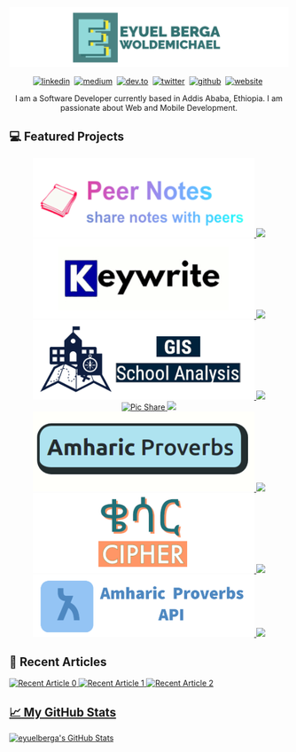 [![Eyuel Berga Woldemichael](/assets/banner.png)](https://github.com/eyuelberga)

<p align="center">
 <a href="https://linkedin.com/ln/eyuelberga"><img src="https://img.shields.io/badge/linkedin-3e7e7e?style=for-the-badge&logo=linkedin&logoColor=fed850" alt="linkedin" /></a>&nbsp;
<a href="https://eyuelberga.medium.com"><img src="https://img.shields.io/badge/medium-3e7e7e?style=for-the-badge&logo=medium&logoColor=fed850" alt="medium" /></a>&nbsp;
<a href="https://dev.to/eyuelberga"><img src="https://img.shields.io/badge/dev.to-3e7e7e?style=for-the-badge&logo=dev.to&logoColor=fed850" alt="dev.to" /></a>&nbsp;
<a href="https://twitter.com/eyuelbergaw"><img src="https://img.shields.io/badge/twitter-3e7e7e?style=for-the-badge&logo=twitter&logoColor=fed850" alt="twitter" /></a>&nbsp;
<a href="https://github.com/eyuelberga"><img src="https://img.shields.io/badge/github-3e7e7e?style=for-the-badge&logo=github&logoColor=fed850" alt="github" /></a>&nbsp;
<a href="https://eyuelberga.github.io"><img src="https://img.shields.io/badge/website-3e7e7e?style=for-the-badge&logo=website&logoColor=fed850" alt="website" /></a>&nbsp; 
</p>

<p align="center">I am a Software Developer currently based in Addis Ababa, Ethiopia. I am passionate about Web and Mobile Development. </p>

## :computer: Featured Projects

<div align="center">
      <a href="peernotes" >
      <img src="https://github.com/eyuelberga/peernotes/blob/main/assets/banner.png?raw=true" width="400" alt="Peer Notes" />
      <img src="https://github-readme-stats.vercel.app/api/pin/?username=eyuelberga&repo=peernotes&hide_border=true&icon_color=3e7e7e&title_color=3e7e7e" /> 
      </a>
      </div>

<div align="center">
      <a href="keywrite" >
      <img src="https://github.com/eyuelberga/keywrite/blob/main/logo/banner.png?raw=true" width="400" alt="Keywrite" />
      <img src="https://github-readme-stats.vercel.app/api/pin/?username=eyuelberga&repo=keywrite&hide_border=true&icon_color=3e7e7e&title_color=3e7e7e" /> 
      </a>
      </div>

<div align="center">
      <a href="gis-school-analysis-tool" >
      <img src="https://github.com/eyuelberga/gis-school-analysis-tool/blob/master/banner.png?raw=true" width="400" alt="School Location Analysis Tool" />
      <img src="https://github-readme-stats.vercel.app/api/pin/?username=eyuelberga&repo=gis-school-analysis-tool&hide_border=true&icon_color=3e7e7e&title_color=3e7e7e" /> 
      </a>
      </div>

<div align="center">
      <a href="pic-share" >
      <img src="https://github.com/eyuelberga/pic-share/blob/master/img/banner.png?raw=true" width="400" alt="Pic Share" />
      <img src="https://github-readme-stats.vercel.app/api/pin/?username=eyuelberga&repo=pic-share&hide_border=true&icon_color=3e7e7e&title_color=3e7e7e" /> 
      </a>
      </div>

<div align="center">
      <a href="AmharicProverbs" >
      <img src="https://github.com/eyuelberga/AmharicProverbs/blob/main/banner.png?raw=true" width="400" alt="Amharic Proverbs" />
      <img src="https://github-readme-stats.vercel.app/api/pin/?username=eyuelberga&repo=AmharicProverbs&hide_border=true&icon_color=3e7e7e&title_color=3e7e7e" /> 
      </a>
      </div>

<div align="center">
      <a href="KesarCipher" >
      <img src="https://github.com/eyuelberga/KesarCipher/blob/main/banner.png?raw=true" width="400" alt="Kesar Cipher" />
      <img src="https://github-readme-stats.vercel.app/api/pin/?username=eyuelberga&repo=KesarCipher&hide_border=true&icon_color=3e7e7e&title_color=3e7e7e" /> 
      </a>
      </div>

<div align="center">
      <a href="AmharicProverbsAPI" >
      <img src="https://github.com/eyuelberga/AmharicProverbsAPI/blob/main/banner.png?raw=true" width="400" alt="Amharic Proverbs API" />
      <img src="https://github-readme-stats.vercel.app/api/pin/?username=eyuelberga&repo=AmharicProverbsAPI&hide_border=true&icon_color=3e7e7e&title_color=3e7e7e" /> 
      </a>
      </div>

## :newspaper: Recent Articles

<a target="_blank" href="https://github-readme-medium-recent-article.vercel.app/medium/@eyuelberga/0"><img src="https://github-readme-medium-recent-article.vercel.app/medium/@eyuelberga/0" alt="Recent Article 0">
<a target="_blank" href="https://github-readme-medium-recent-article.vercel.app/medium/@eyuelberga/1"><img src="https://github-readme-medium-recent-article.vercel.app/medium/@eyuelberga/1" alt="Recent Article 1">
<a target="_blank" href="https://github-readme-medium-recent-article.vercel.app/medium/@eyuelberga/2"><img src="https://github-readme-medium-recent-article.vercel.app/medium/@eyuelberga/2" alt="Recent Article 2">

## :chart_with_upwards_trend: My GitHub Stats

<a href="https://github.com/eyuelberga" align="center">
      <img src="https://github-readme-stats.vercel.app/api?username=eyuelberga&show_icons=true&line_height=27&count_private=true&title_color=000000&text_color=000000&icon_color=3e7e7e&hide_border=true" alt="eyuelberga's GitHub Stats" />
    </a>